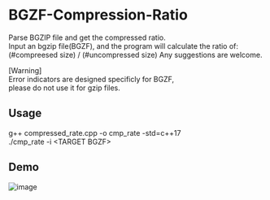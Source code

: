 # BGZF-Compression-Ratio
Parse BGZIP file and get the compressed ratio.\
Input an bgzip file(BGZF), and the program will calculate the ratio of:\
(#compreesed size) / (#uncompressed size)
Any suggestions are welcome.

[Warning] <br>
Error indicators are designed specificly for BGZF,<br>
please do not use it for gzip files.

## Usage
g++ compressed_rate.cpp -o cmp_rate -std=c++17\
./cmp_rate -i \<TARGET BGZF\>
  
## Demo
![image](https://user-images.githubusercontent.com/39581323/130753253-9ac73195-d290-43ef-83cc-0d3939a70fdd.png)



  
  
